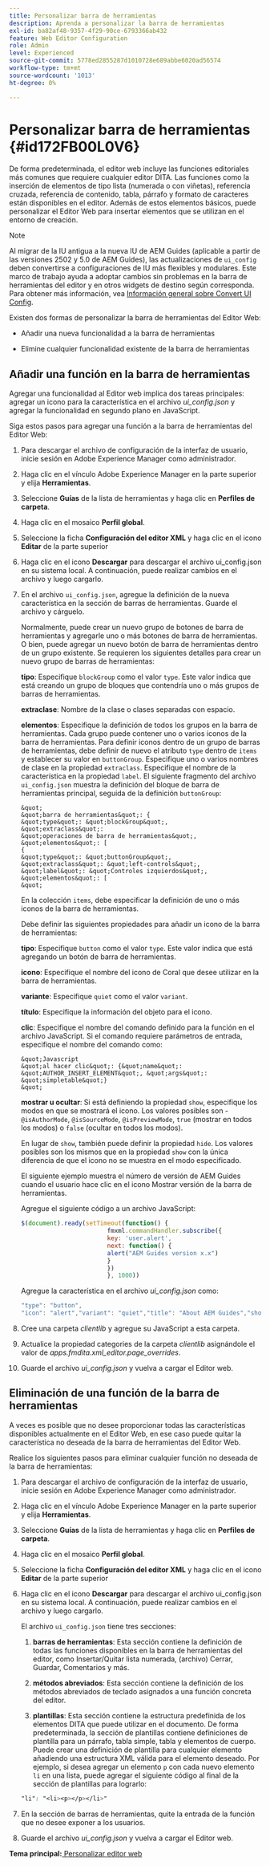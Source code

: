 ```yaml
---
title: Personalizar barra de herramientas
description: Aprenda a personalizar la barra de herramientas
exl-id: ba82af48-9357-4f29-90ce-6793366ab432
feature: Web Editor Configuration
role: Admin
level: Experienced
source-git-commit: 5778ed2855287d1010728e689abbe6020ad56574
workflow-type: tm+mt
source-wordcount: '1013'
ht-degree: 0%

---
```


# Personalizar barra de herramientas {#id172FB00L0V6}

De forma predeterminada, el editor web incluye las funciones editoriales más comunes que requiere cualquier editor DITA. Las funciones como la inserción de elementos de tipo lista \(numerada o con viñetas\), referencia cruzada, referencia de contenido, tabla, párrafo y formato de caracteres están disponibles en el editor. Además de estos elementos básicos, puede personalizar el Editor Web para insertar elementos que se utilizan en el entorno de creación.

>[!NOTE]
>
> Al migrar de la IU antigua a la nueva IU de AEM Guides (aplicable a partir de las versiones 2502 y 5.0 de AEM Guides), las actualizaciones de `ui_config` deben convertirse a configuraciones de IU más flexibles y modulares. Este marco de trabajo ayuda a adoptar cambios sin problemas en la barra de herramientas del editor y en otros widgets de destino según corresponda. Para obtener más información, vea [Información general sobre Convert UI Config](https://experienceleague.adobe.com/en/docs/experience-manager-guides-learn/videos/advanced-user-guide/conver-ui-config).

Existen dos formas de personalizar la barra de herramientas del Editor Web:

- Añadir una nueva funcionalidad a la barra de herramientas

- Elimine cualquier funcionalidad existente de la barra de herramientas


## Añadir una función en la barra de herramientas

Agregar una funcionalidad al Editor web implica dos tareas principales: agregar un icono para la característica en el archivo *ui\_config.json* y agregar la funcionalidad en segundo plano en JavaScript.

Siga estos pasos para agregar una función a la barra de herramientas del Editor Web:

1. Para descargar el archivo de configuración de la interfaz de usuario, inicie sesión en Adobe Experience Manager como administrador.

1. Haga clic en el vínculo Adobe Experience Manager en la parte superior y elija **Herramientas**.
1. Seleccione **Guías** de la lista de herramientas y haga clic en **Perfiles de carpeta**.
1. Haga clic en el mosaico **Perfil global**.
1. Seleccione la ficha **Configuración del editor XML** y haga clic en el icono **Editar** de la parte superior
1. Haga clic en el icono **Descargar** para descargar el archivo ui\_config.json en su sistema local. A continuación, puede realizar cambios en el archivo y luego cargarlo.
1. En el archivo `ui_config.json`, agregue la definición de la nueva característica en la sección de barras de herramientas. Guarde el archivo y cárguelo.

   Normalmente, puede crear un nuevo grupo de botones de barra de herramientas y agregarle uno o más botones de barra de herramientas. O bien, puede agregar un nuevo botón de barra de herramientas dentro de un grupo existente. Se requieren los siguientes detalles para crear un nuevo grupo de barras de herramientas:

   **tipo**:   Especifique `blockGroup` como el valor `type`. Este valor indica que está creando un grupo de bloques que contendría uno o más grupos de barras de herramientas.

   **extraclase**:   Nombre de la clase o clases separadas con espacio.

   **elementos**:   Especifique la definición de todos los grupos en la barra de herramientas. Cada grupo puede contener uno o varios iconos de la barra de herramientas. Para definir iconos dentro de un grupo de barras de herramientas, debe definir de nuevo el atributo `type` dentro de `items` y establecer su valor en `buttonGroup`. Especifique uno o varios nombres de clase en la propiedad `extraclass`. Especifique el nombre de la característica en la propiedad `label`. El siguiente fragmento del archivo `ui_config.json` muestra la definición del bloque de barra de herramientas principal, seguida de la definición `buttonGroup`:

       &quot;
       &quot;barra de herramientas&quot;: {
       &quot;type&quot;: &quot;blockGroup&quot;,
       &quot;extraclass&quot;:
       &quot;operaciones de barra de herramientas&quot;,
       &quot;elementos&quot;: [
       {
       &quot;type&quot;: &quot;buttonGroup&quot;,
       &quot;extraclass&quot;: &quot;left-controls&quot;,
       &quot;label&quot;: &quot;Controles izquierdos&quot;,
       &quot;elementos&quot;: [
       &quot;
   
   En la colección `items`, debe especificar la definición de uno o más iconos de la barra de herramientas.

   Debe definir las siguientes propiedades para añadir un icono de la barra de herramientas:

   **tipo**:   Especifique `button` como el valor `type`. Este valor indica que está agregando un botón de barra de herramientas.

   **icono**:   Especifique el nombre del icono de Coral que desee utilizar en la barra de herramientas.

   **variante**:   Especifique `quiet` como el valor `variant`.

   **título**:   Especifique la información del objeto para el icono.

   **clic**:   Especifique el nombre del comando definido para la función en el archivo JavaScript. Si el comando requiere parámetros de entrada, especifique el nombre del comando como:

       &quot;Javascript
       &quot;al hacer clic&quot;: {&quot;name&quot;: &quot;AUTHOR_INSERT_ELEMENT&quot;, &quot;args&quot;: &quot;simpletable&quot;}
       &quot;
   
   **mostrar u ocultar**:   Si está definiendo la propiedad `show`, especifique los modos en que se mostrará el icono. Los valores posibles son - `@isAuthorMode`, `@isSourceMode`, `@isPreviewMode`, `true` \(mostrar en todos los modos\) o `false` \(ocultar en todos los modos\).

   En lugar de `show`, también puede definir la propiedad `hide`. Los valores posibles son los mismos que en la propiedad `show` con la única diferencia de que el icono no se muestra en el modo especificado.

   El siguiente ejemplo muestra el número de versión de AEM Guides cuando el usuario hace clic en el icono Mostrar versión de la barra de herramientas.

   Agregue el siguiente código a un archivo JavaScript:

   ```Javascript
   $(document).ready(setTimeout(function() {
                           fmxml.commandHandler.subscribe({
                           key: 'user.alert',
                           next: function() {
                           alert("AEM Guides version x.x")
                           }
                           })
                           }, 1000))
   ```

   Agregue la característica en el archivo *ui\_config.json* como:

   ```Javascript
   "type": "button",
   "icon": "alert","variant": "quiet","title": "About AEM Guides","show": "true","on-click": "user.alert"
   ```

1. Cree una carpeta *clientlib* y agregue su JavaScript a esta carpeta.

1. Actualice la propiedad categories de la carpeta *clientlib* asignándole el valor de *apps.fmdita.xml\_editor.page\_overrides*.

1. Guarde el archivo *ui\_config.json* y vuelva a cargar el Editor web.


## Eliminación de una función de la barra de herramientas

A veces es posible que no desee proporcionar todas las características disponibles actualmente en el Editor Web, en ese caso puede quitar la característica no deseada de la barra de herramientas del Editor Web.

Realice los siguientes pasos para eliminar cualquier función no deseada de la barra de herramientas:

1. Para descargar el archivo de configuración de la interfaz de usuario, inicie sesión en Adobe Experience Manager como administrador.

1. Haga clic en el vínculo Adobe Experience Manager en la parte superior y elija **Herramientas**.
1. Seleccione **Guías** de la lista de herramientas y haga clic en **Perfiles de carpeta**.
1. Haga clic en el mosaico **Perfil global**.
1. Seleccione la ficha **Configuración del editor XML** y haga clic en el icono **Editar** de la parte superior
1. Haga clic en el icono **Descargar** para descargar el archivo ui\_config.json en su sistema local. A continuación, puede realizar cambios en el archivo y luego cargarlo.

   El archivo `ui_config.json` tiene tres secciones:

   1. **barras de herramientas**:   Esta sección contiene la definición de todas las funciones disponibles en la barra de herramientas del editor, como Insertar/Quitar lista numerada, \(archivo\) Cerrar, Guardar, Comentarios y más.

   1. **métodos abreviados**:   Esta sección contiene la definición de los métodos abreviados de teclado asignados a una función concreta del editor.

   1. **plantillas**:   Esta sección contiene la estructura predefinida de los elementos DITA que puede utilizar en el documento. De forma predeterminada, la sección de plantillas contiene definiciones de plantilla para un párrafo, tabla simple, tabla y elementos de cuerpo. Puede crear una definición de plantilla para cualquier elemento añadiendo una estructura XML válida para el elemento deseado. Por ejemplo, si desea agregar un elemento `p` con cada nuevo elemento `li` en una lista, puede agregar el siguiente código al final de la sección de plantillas para lograrlo:

   ```css
   "li": "<li><p></p></li>"
   ```

1. En la sección de barras de herramientas, quite la entrada de la función que no desee exponer a los usuarios.

1. Guarde el archivo *ui\_config.json* y vuelva a cargar el Editor web.


**Tema principal:**[ Personalizar editor web](conf-web-editor.md)
